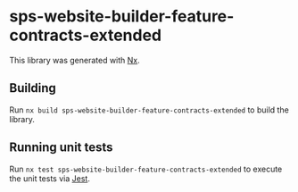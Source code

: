 # sps-website-builder-feature-contracts-extended

This library was generated with [Nx](https://nx.dev).

## Building

Run `nx build sps-website-builder-feature-contracts-extended` to build the library.

## Running unit tests

Run `nx test sps-website-builder-feature-contracts-extended` to execute the unit tests via [Jest](https://jestjs.io).
